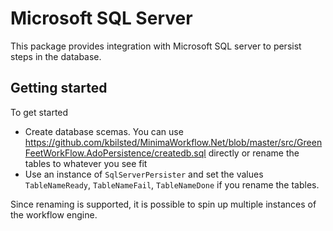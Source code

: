 # Microsoft SQL Server

This package provides integration with Microsoft SQL server to persist steps in the database.


## Getting started

To get started
* Create database scemas. You can use https://github.com/kbilsted/MinimaWorkflow.Net/blob/master/src/GreenFeetWorkFlow.AdoPersistence/createdb.sql directly or rename the tables to whatever you see fit
* Use an instance of `SqlServerPersister` and set the values `TableNameReady`, `TableNameFail`, `TableNameDone` if you rename the tables.

Since renaming is supported, it is possible to spin up multiple instances of the workflow engine.

